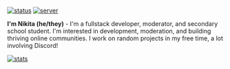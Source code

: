 [![status](https://dcbadge.vercel.app/api/shield/621276641166884867?style=flat&theme=clean-inverted)](https://github.com/zobweyt)
[![server](https://dcbadge.vercel.app/api/server/YpxnjnMrYT?style=flat&theme=clean-inverted)](https://discord.gg/YpxnjnMrYT)

**I'm Nikita (he/they)** - I'm a fullstack developer, moderator, and secondary school student. I'm interested in development, moderation, and building thriving online communities. I work on random projects in my free time, a lot involving Discord!

[![stats](https://github-readme-stats.vercel.app/api?username=zobweyt&show_icons=true&theme=midnight-purple&count_private=true&hide_border=true)](https://github.com/zobweyt?tab=repositories)
